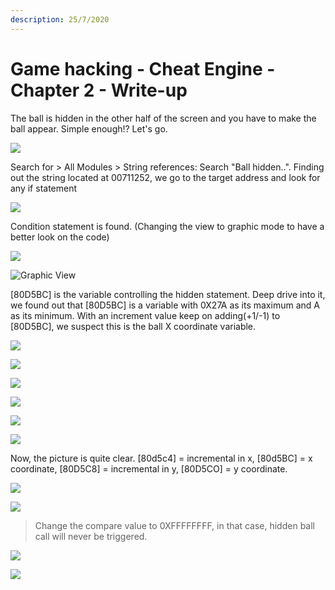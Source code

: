 ```yaml
---
description: 25/7/2020
---
```


# Game hacking - Cheat Engine  - Chapter 2 - Write-up

The ball is hidden in the other half of the screen and you have to make the ball appear. Simple enough!? Let's go.

![](.gitbook/assets/program.png)

Search for &gt; All Modules &gt; String references: Search "Ball hidden..". Finding out the string located at 00711252, we go to the target address and look for any if statement

![](.gitbook/assets/1.png)

Condition statement is found. \(Changing the view to graphic mode to have a better look on the code\)

![](.gitbook/assets/2.png)

![Graphic View](.gitbook/assets/3.png)

\[80D5BC\] is the variable controlling the hidden statement. Deep drive into it, we found out that \[80D5BC\] is a variable with 0X27A as its maximum and A as its minimum. With an increment value keep on adding\(+1/-1\) to \[80D5BC\], we suspect this is the ball X coordinate variable.

![](.gitbook/assets/4.png)

![](.gitbook/assets/5.png)

![](.gitbook/assets/6.png)

![](.gitbook/assets/7.png)

![](.gitbook/assets/8.png)

![](.gitbook/assets/9.png)

Now, the picture is quite clear. \[80d5c4\] = incremental in x, \[80d5BC\] = x coordinate, \[80D5C8\] = incremental in y, \[80D5CO\] = y coordinate.

![](.gitbook/assets/10.png)

![](.gitbook/assets/11.png)

> Change the compare value to 0XFFFFFFFF, in that case, hidden ball call will never be triggered.

![](.gitbook/assets/12.png)

![](.gitbook/assets/result.png)

 


